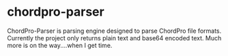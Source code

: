 # chordpro-parser
ChordPro-Parser is parsing engine designed to parse ChordPro file formats.  Currently the project only returns plain text and base64 encoded text.  Much more is on the way....when I get time.
